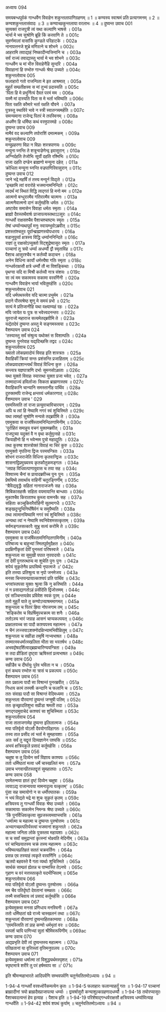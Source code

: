 अध्यायः 094

समयबन्धपूर्वकं गान्धर्वेण विवाहेन शकुन्तलापाणिग्रहणम् ॥ 1 ॥ कण्वस्य स्वाश्रमं प्रति प्रत्यागमनम् ॥ 2 ॥ कण्वशकुन्तलासंवादः ॥ 3 ॥ कण्वाच्छकुन्तलाया वरलाभः ॥ 4 ॥
दुष्यन्त उवाच 	001  
सुव्यक्तं राजपुत्री त्वं यथा कल्याणि भाषसे ।	001a  
भार्या मे भव सुश्रोणि ब्रूहि किं करवाणि ते ॥	001c  
सुवर्णमालां वासांसि कुण्डले परिहाटके ।	002a  
नानापत्तनजे शुभ्रे मणिरत्ने च शोभने ॥	002c  
आहरामि तवाद्याहं निष्कादीन्यजिनानि च ।	003a  
सर्वं राज्यं तवाद्यास्तु भार्या मे भव शोभने ॥	003c  
गान्धर्वेण च मां भीरु विवाहेनैहि सुन्दरि ।	004a  
विवाहानां हि रम्भोरु गान्धर्वः श्रेष्ठ उच्यते ॥	004c  
शकुन्तलोवाच 	005  
फलाहारो गतो राजन्पिता मे इत आश्रमात् ।	005a  
मुहूर्तं सम्प्रतीक्षस्व स मां तुभ्यं प्रदास्यति ॥	005c  
\'पिता हि मे प्रभुर्नित्यं दैवतं परमं मम ।	006a  
यस्मै मां दास्यति पिता स मे भर्ता भविष्यति ॥	006c  
पिता रक्षति कौमारे भर्ता रक्षति यौवने ।	007a  
पुत्रस्तु स्थाविरे भावे न स्त्री स्वातन्त्र्यमर्हति ॥	007c  
समन्यमाना राजेन्द्र पितरं मे तपस्विनम् ।	008a  
अधर्मेण हि धर्मिष्ठ कथं वरमुपास्महे ॥	008c  
दुष्यन्त उवाच 	009  
मामैवं वद कल्याणि तपोराशिं दमात्मकम् ।	009a  
शकुन्तलोवाच 	009  
मन्युप्रहरणा विप्रा न विप्राः शस्त्रपाणयः ॥	009c  
मन्युना घ्नन्ति ते शत्रून्वज्रेणेन्द्र इवासुरान् ।	010a  
अग्निर्दहति तेजोभिः सूर्यो दहति रश्मिभिः ॥	010c  
राजा दहति दण्डेन ब्राह्मणो मन्युना दहेत् ।	011a  
क्रोधिता मन्युना घ्नन्ति वज्रपाणिरिवासुरान् ॥	011c  
दुष्यन्त उवाच 	012  
जाने भद्रे महर्षिं तं तस्य मन्युर्न विद्यते ।	012a  
\'इच्छामि त्वां वरारोहे भजमानामनिन्दिते ।	012c  
त्वदर्थं मां स्थितं विद्धि त्वद्गतं हि मनो मम ॥	012e  
आत्मनो बन्धुरात्मैव गतिरात्मैव चात्मनः ।	013a  
आत्मनैवात्मनो दानं कर्तुमर्हसि धर्मतः ॥	013c  
अष्टावेव समासेन विवाहा धर्मतः स्मृताः ।	014a  
ब्राह्मो दैवस्तथैवार्षः प्राजापत्यस्तथाऽऽसुरः ॥	014c  
गान्धर्वो राक्षसश्चैव पैशाचश्चाष्टमः स्मृतः ।	015a  
तेषां धर्म्यान्यथापूर्वं मनुः स्वायम्भुवोऽब्रवीत् ॥	015c  
प्रशस्तांश्चतुरः पूर्वान्ब्राह्मणस्योपधारय ।	016a  
षडानुपूर्व्या क्षत्रस्य विद्धि धर्म्याननिन्दिते ॥	016c  
राज्ञां तु राक्षसोऽप्युक्तो विट्शूद्रेष्वासुरः स्मृतः ।	017a  
पञ्चानां तु त्रयो धर्म्या अधर्म्यौ द्वौ स्मृताविह ॥	017c  
पैशाच आसुरश्चैव न कर्तव्यौ कदाचन ।	018a  
अनेन विधिना कार्यो धर्मस्यैषा गतिः स्मृता ॥	018c  
गान्धर्वराक्षसौ क्षत्रे धर्म्यौ तौ मा विशङ्किथाः ।	019a  
पृथग्वा यदि वा मिश्रौ कर्तव्यौ नात्र संशयः ॥	019c  
सा त्वं मम सकामस्य सकामा वरवर्णिनी ।	020a  
गान्धर्वेण विवाहेन भार्या भवितुमर्हसि ॥	020c  
शकुन्तलोवाच 	021  
यदि धर्मपथस्त्वेव यदि चात्मा प्रभुर्मम ।	021a  
प्रदाने पौरवश्रेष्ठ शृणु मे समयं प्रभो ॥	021c  
सत्यं मे प्रतिजानीहि यथा वक्ष्याम्यहं रहः ।	022a  
मयि जायेत यः पुत्रः स भवेत्त्वदनन्तरः ॥	022c  
युवराजो महाराज सत्यमेतद्ब्रवीमि ते ।	023a  
यद्येतदेवं दुष्यन्त अस्तु मे सङ्गमस्त्वया ॥	023c  
वैशम्पायन उवाच 	024  
\'तस्यास्तु सर्वं संश्रुत्य यथोक्तं स विशाम्पतिः ।	024a  
दुष्यन्तः पुनरेवाह यद्यदिच्छसि तद्वद ॥	024c  
शकुन्तलोवाच 	025  
ख्यातो लोकप्रवादोयं विवाह इति शास्त्रतः ।	025a  
वैवाहिकीं क्रियां सन्तः प्रशंसन्ति प्रजाहिताम् ॥	025c  
लोकप्रवादशान्त्यर्थं विवाहं विधिना कुरु ।	026a  
सन्त्यत्र यज्ञपात्राणि दर्भाः सुमनसोऽक्षताः ॥	026c  
यथा युक्तो विवाहः स्यात्तथा युक्ता प्रजा भवेत् ।	027a  
तस्मादाज्यं हविर्लाजाः सिकता ब्राह्मणास्तव ॥	027c  
वैवाहिकानि चान्यानि समस्तानीह पार्थिव ।	028a  
दुरुक्तमपि राजेन्द्र क्षन्तव्यं धर्मकारणात् ॥	028c  
वैशम्पायन उवाच \'	029  
एवमस्त्विति तां राजा प्रत्युवाचाविचारयन् ।	029a  
अपि च त्वां हि नेष्यामि नगरं स्वं शुचिस्मिते ॥	029c  
यथा त्वमर्हा सुश्रोणि मन्यसे तद्ब्रवीमि ते ।	030a  
एवमुक्त्वा स राजर्षिस्तामनिन्दितगामिनीम् ॥	030c  
\'पुरोहितं समाहूय वचनं युक्तमब्रवीत् ।	031a  
राजपुत्र्या यदुक्तं वै न वृथा कर्तुमुत्सहे ॥	031c  
क्रियाहीनो हि न भवेन्मम पुत्रो महाद्युतिः ।	032a  
तथा कुरुष्व शास्त्रोक्तं विवाहं मा चिरं कुरु ॥	032c  
एवमुक्तो नृपतिना द्विजः परमयन्त्रितः ।	033a  
शोभनं राजराजेति विधिना कृतवान्द्विजः ॥	033c  
शासनाद्विप्रमुख्यस्य कृतकौतुकमङ्गलः ।	034a  
\'जग्राह विधिवत्पाणावुवास च तया सह ॥	034c  
विश्वास्य चैनां स प्रायादब्रवीच्च पुनः पुनः ।	035a  
प्रेषयिष्ये तवार्थाय वाहिनीं चतुरङ्गिणीम् ॥	035c  
\'त्रैविद्यवृद्धैः सहितां नानाराजजनैः सह ।	036a  
शिबिकासहस्रैः सहिता वयमायान्ति बान्धवाः ॥	036c  
मूकाश्चैव किराताश्च कुब्जा वामनकैः सह ।	037a  
सहिताः कञ्चुकिवरैर्वाहिनी सूतमागधैः ॥	037c  
शङ्खदुन्दुभिनिर्घोषैर्वनं च समुपैष्यति ।	038a  
तथा त्वामानयिष्यामि नगरं स्वं शुचिस्मिते ॥	038c  
अन्यथा त्वां न नेष्यामि स्वनिवेशमसत्कृताम् ।	039a  
सर्वमङ्गलसत्कारैः सुभ्रु सत्यं करोमि ते ॥	039c  
वैशम्पायन उवाच 	040  
एवमुक्त्वा स राजर्षिस्तामनिन्दितगामिनीम् ।	040a  
परिष्वज्य च बाहुभ्यां स्मितपूर्वमुदैक्षत ॥	040c  
प्रदक्षिणीकृतां देवीं पुनस्तां परिषस्वजे ।	041a  
शकुन्तला सा सुमुखी पपात नृपपादयोः ॥	041c  
तां देवीं पुनरुत्थाप्य मा शुचेति पुनः पुनः । 	042a  
शपेयं सुकृतेनैव प्रापयिष्ये नृपात्मजे ॥\'	042c  
इति तस्याः प्रतिश्रुत्य स नृपो जनमेजय ।	043a  
मनसा चिन्तयन्प्रायात्काश्यपं प्रति पार्थिव ॥	043c  
भगवांस्तपसा युक्तः श्रुत्वा किं नु करिष्यति ।	044a  
तं न प्रसाद्यागतोऽहं प्रसीदेति द्विजोत्तमम् ।	044c  
एवं सञ्चिन्तयन्नेव प्रविवेश स्वकं पुरम् ॥	044e  
ततो मुहूर्ते याते तु कण्वोऽप्याश्रममागमत् ।	045a  
शकुन्तला च पितरं ह्रिया नोपजगाम तम् ॥	045c  
\'शङ्कितेव च विप्रर्षिमुपचक्राम सा शनैः ।	046a  
ततोऽस्य भारं जग्राह आसनं चाप्यकल्पयत् ॥	046c  
प्राक्षालयच्च सा पादौ काश्यपस्य महात्मनः ।	047a  
न चैनं लज्जयाऽशक्नोदक्षिभ्यामभिवीक्षितुम् ॥	047c  
शकुन्तला च सव्रीडा तमृषिं नाभ्यभाषत ।	048a  
तस्मात्स्वधर्मात्स्खलिता भीता सा भरतर्षभ ॥	048c  
अभवद्दोषदर्शित्वाद्ब्रह्मचारिण्ययन्त्रिता ।	049a  
स तदा व्रीडितां दृष्ट्वा ऋषिस्तां प्रत्यभाषत ॥	049c  
कण्व उवाच 	050  
सव्रीडैव च दीर्घायुः पुरेव भविता न च ।	050a  
वृत्तं कथय रम्भोरु मा त्रासं च प्रकल्पय ॥	050c  
वैशम्पायन उवाच 	051  
ततः प्रक्षाल्य पादौ सा विश्रान्तं पुनरब्रवीत् ।	051a  
निधाय कामं तस्यर्षेः कन्दानि च फलानि च ॥	051c  
ततः संवाह्य पादौ सा विश्रान्तं वेदिमध्यमा ।	052a  
शकुन्तला पौरवाणां दुष्यन्तं जग्मुषी पतिम् ॥	052c  
ततः कृच्छ्रादतिशुभा सव्रीडा श्रमती तदा ।	053a  
सगद्गदमुवाचेदं काश्यपं सा शुचिस्मिता ॥	053c  
शकुन्तलोवाच 	054  
राजा ताताजगामेह दुष्यन्त इलिलात्मजः ।	054a  
मया पतिर्वृतो योऽसौ दैवयोगादिहागतः ॥	054c  
तस्य तात प्रसीद त्वं भर्ता मे सुमहायशाः ।	055a  
अतः सर्वं तु यद्वृत्तं दिव्यज्ञानेन पश्यसि ॥	055c  
अभयं क्षत्रियकुले प्रसादं कर्तुमर्हसि ।	056a  
वैशम्पायन उवाच 	056  
चक्षुषा स तु दिव्येन सर्वं विज्ञाय काश्यपः ॥	056c  
ततो धर्मिष्ठतां मत्वा धर्मे चास्खलितं मनः ।	057a  
उवाच भगवान्प्रीतस्तद्वृत्तं सुमहातपाः ॥	057c  
कण्व उवाच 	058  
एवमेतन्मया ज्ञातं दृष्टं दिव्येन चक्षुषा ।	058a  
त्वयाऽद्य राजान्वयया मामनादृत्य यत्कृतम्\' ॥	058c  
पुंसा सह समायोगो न स धर्मोपघातकः ।	059a  
न भयं विद्यते भद्रे मा शुचः सुकृतं कृतम् ॥	059c  
क्षत्रियस्य तु गान्धर्वो विवाहः श्रेष्ठ उच्यते ।	060a  
सकामायाः सकामेन निमन्त्रः श्रेष्ठ उच्यते ॥	060c  
\'किं पुनर्विधिवत्कृत्वा सुप्रजस्त्वमवाप्स्यसि ।	061a  
\'धर्मात्मा च महात्मा च दुष्यन्तः पुरुषोत्तमः ॥	061c  
अभ्यागच्छत्पतिर्यस्त्वां भजमानां शकुन्तले ।	062a  
महात्मा जनिता लोके पुत्रस्तव महायशाः ॥	062c  
स च सर्वां समुद्रान्तां कृत्स्नां भोक्ष्यति मेदिनीम् ।	063a  
परं चाभिप्रयातस्य चक्रं तस्य महात्मनः ॥	063c  
भविष्यत्यप्रतिहतं सततं चक्रवर्तिनः ।	064a  
प्रसन्न एव तस्याहं त्वकृते वरवर्णिनि ॥	064c  
ऋतवो बहवस्ते वै गता व्यर्थाः शुचिस्मिते ।	065a  
सार्थकं साम्प्रतं ह्येतन्न च पाप्मास्ति तेऽनघे ।	065c  
गृहाण च वरं मत्तस्तत्कृते यदभीप्सितम् ॥	065e  
शकुन्तलोवाच 	066  
मया पतिर्वृतो योऽसौ दुष्यन्तः पुरुषोत्तमः ।	066a  
मम चैव पतिर्दृष्टो देवतानां समक्षतः ।	066c  
तस्मै ससचिवाय त्वं प्रसादं कर्तुमर्हसि ॥	066e  
वैशम्पायन उवाच 	067  
इत्येवमुक्त्वा मनसा प्रणिधाय मनस्विनी ।	067a  
ततो धर्मिष्ठतां वव्रे राज्ये चास्खलनं तथा ॥	067c  
शकुन्तलां पौरवाणां दुष्यन्तहितकाम्यया ।	068a  
\'एवमस्त्विति तां प्राह कण्वो धर्मभृतां वरः ॥	068c  
पस्पर्श चापि पाणिभ्यां सुतां श्रीमिवरूपिणीम् ॥	069ac  
कण्व उवाच 	070  
अद्यप्रभृति देवी त्वं दुष्यन्तस्य महात्मनः ।	070a  
पतिव्रतानां या वृत्तिस्तां वृत्तिमनुपालय ॥	070c  
वैशम्पायन उवाच 	071  
इत्येवमुक्त्वा धर्मात्मा तां विशुद्ध्यर्थमस्पृशत् ।	071a  
स्पृष्टमात्रे शरीरे तु परं हर्षमवाप सा ॥\' 	071c  

इति श्रीमन्महाभारते आदिपर्वणि सम्भवपर्वणि चतुर्नवतितमोऽध्यायः ॥ 94 ॥

1-94-4 गान्धर्वो वरवध्वोरैकमत्येन कृतः ॥ 
1-94-5 फलाहारः फलान्याहर्तुं गतः ॥ 
1-94-17 पञ्चानां ब्राह्मादीनां त्रयो ब्राह्मदैवप्राजापत्या धर्म्याः । द्वावर्षासुरौ कन्याशुल्कग्रहणादधर्म्यौ ॥ 
1-94-18 तयोरप्यासुरः पैशाचवदत्यन्तं हेय इत्याह । पैशाच इति ॥ 
1-94-19 परिशेषाद्गन्धर्वराक्षसौ क्षत्रियस्य धर्म्यावित्याह गान्धर्वेति ॥ 
1-94-42 शपेयं शपथं कुर्याम् ॥ चतुर्नवतितमोऽध्यायः ॥ 94 ॥
